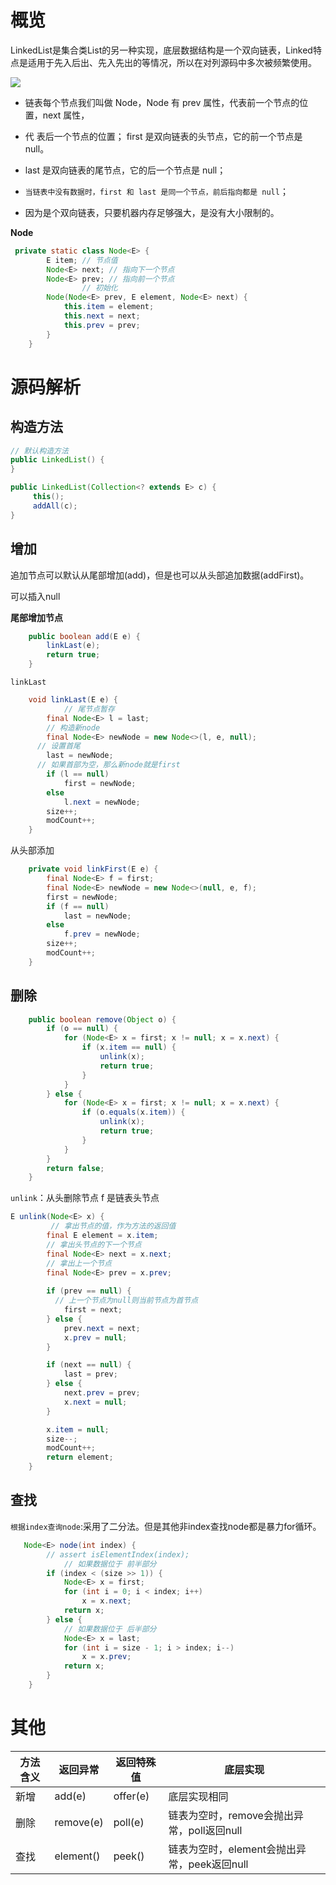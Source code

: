 # 概览

LinkedList是集合类List的另一种实现，底层数据结构是一个双向链表，Linked特点是适用于先入后出、先入先出的等情况，所以在对列源码中多次被频繁使用。

![](https://s2.ax1x.com/2020/01/16/ljEFZF.png)

- 链表每个节点我们叫做 Node，Node 有 prev 属性，代表前⼀个节点的位置，next 属性，

- 代 表后⼀个节点的位置； first 是双向链表的头节点，它的前⼀个节点是 null。 
- last 是双向链表的尾节点，它的后⼀个节点是 null； 
- `当链表中没有数据时，first 和 last 是同⼀个节点，前后指向都是 null`； 
- 因为是个双向链表，只要机器内存⾜够强⼤，是没有⼤⼩限制的。

**Node**

```java
 private static class Node<E> {
        E item; // 节点值
        Node<E> next; // 指向下一个节点
        Node<E> prev; // 指向前一个节点
				// 初始化
        Node(Node<E> prev, E element, Node<E> next) {
            this.item = element;
            this.next = next;
            this.prev = prev;
        }
    }
```

# 源码解析

## 构造方法

```java
// 默认构造方法   
public LinkedList() {
}

public LinkedList(Collection<? extends E> c) {
     this();
     addAll(c);
}
```



## 增加

追加节点可以默认从尾部增加(add)，但是也可以从头部追加数据(addFirst)。

可以插入null

**尾部增加节点**

```java
    public boolean add(E e) {
        linkLast(e);
        return true;
    }
```

`linkLast`

```java
    void linkLast(E e) {
    		// 尾节点暂存
        final Node<E> l = last;
        // 构造新node
        final Node<E> newNode = new Node<>(l, e, null);
      // 设置首尾
        last = newNode;
      // 如果首部为空，那么新node就是first
        if (l == null)
            first = newNode;
        else
            l.next = newNode;
        size++;
        modCount++;
    }
```

从头部添加

```java
    private void linkFirst(E e) {
        final Node<E> f = first;
        final Node<E> newNode = new Node<>(null, e, f);
        first = newNode;
        if (f == null)
            last = newNode;
        else
            f.prev = newNode;
        size++;
        modCount++;
    }

```

## 删除

```java
    public boolean remove(Object o) {
        if (o == null) {
            for (Node<E> x = first; x != null; x = x.next) {
                if (x.item == null) {
                    unlink(x);
                    return true;
                }
            }
        } else {
            for (Node<E> x = first; x != null; x = x.next) {
                if (o.equals(x.item)) {
                    unlink(x);
                    return true;
                }
            }
        }
        return false;
    }
```

`unlink`：从头删除节点 f 是链表头节点

```java
E unlink(Node<E> x) {
         // 拿出节点的值，作为方法的返回值
        final E element = x.item;
        // 拿出头节点的下一个节点
        final Node<E> next = x.next;
        // 拿出上一个节点
        final Node<E> prev = x.prev;
  			
        if (prev == null) {
          // 上一个节点为null则当前节点为首节点
            first = next;
        } else {
            prev.next = next;
            x.prev = null;
        }

        if (next == null) {
            last = prev;
        } else {
            next.prev = prev;
            x.next = null;
        }

        x.item = null;
        size--;
        modCount++;
        return element;
    }
```

## 查找

`根据index查询node`:采用了二分法。但是其他非index查找node都是暴力for循环。

```java
   Node<E> node(int index) {
        // assert isElementIndex(index);
            // 如果数据位于 前半部分
        if (index < (size >> 1)) {
            Node<E> x = first;
            for (int i = 0; i < index; i++)
                x = x.next;
            return x;
        } else {
            // 如果数据位于 后半部分
            Node<E> x = last;
            for (int i = size - 1; i > index; i--)
                x = x.prev;
            return x;
        }
    }
```

# 其他

| 方法含义 | 返回异常  | 返回特殊值 | 底层实现                                    |
| -------- | --------- | ---------- | ------------------------------------------- |
| 新增     | add(e)    | offer(e)   | 底层实现相同                                |
| 删除     | remove(e) | poll(e)    | 链表为空时，remove会抛出异常，poll返回null  |
| 查找     | element() | peek()     | 链表为空时，element会抛出异常，peek返回null |

